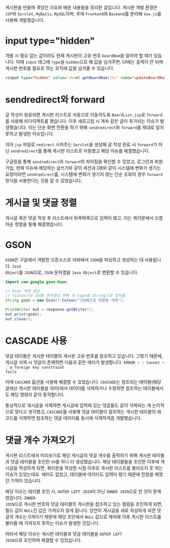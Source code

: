게시판을 만들며 겪었던 이슈와 배운 내용들을 정리한 글입니다. 게시판 개발 환경은 <code>JSP</code>와 <code>Servlet</code>, <code>MyBatis</code>, <code>MySQL</code>이며, 후에 <code>Frontend</code>와 <code>Backend</code>를 분리해 <code>Vue.js</code>를 사용해 개발했습니다.

# input type="hidden"

개발 시 필요 없는 값이라도 현재 게시판의 고유 번호 <code>boardNum</code>을 알아야 할 때가 있습니다. 이때 <code>input</code> 태그에 <code>type</code>을 <code>hidden</code>으로 해 값을 넘겨주면, UI에는 출력이 안 되며 게시판 번호를 필요로 하는 로직에 값을 넘겨줄 수 있습니다.

```jsp
<input type="hidden" value='<%=el.getBoardNum()%>' name="updateBoardNum"> 
```

# sendredirect와 forward

글 작성이 완료되면 게시판 리스트로 자동으로 이동하도록 <code>BoardList.jsp</code>로 <code>forward</code>를 사용해 리다이렉트를 했습니다. 이후 새로고침 시 계속 같은 글이 추가되는 이슈가 발생했습니다. 이는 단순 화면 전환을 하기 위해 <code>sendredirect</code>와 <code>forward</code>를 제대로 알지 못하고 발생한 이슈입니다.

이어 <code>jsp</code> 파일로 <code>redirect</code> 시켜주는 <code>Servlet</code>을 생성해 글 작성 완료 시 <code>forward</code>가 아닌 <code>sendredirect</code>를 통해 게시판 리스트로 이동했고 해당 이슈를 해결했습니다.

구글링을 통해 <code>sendredirect</code>와 <code>forward</code>의 차이점을 확인할 수 있었고, 로그인과 회원가입, 현재 이슈에 해당하는 글쓰기와 같이 세션과 DB와 같이 시스템에 변화가 생기는 요청이라면 <code>sendredirect</code>를, 시스템에 변화가 생기지 않는 단순 조회의 경우 <code>forward</code> 방식을 사용한다는 것을 알 수 있었습니다.

# 게시글 및 댓글 정렬

게시글 혹은 댓글 작성 후 리스트에서 뒤죽박죽으로 입력이 됐고, 이는 쿼리문에서 오름차순 정렬을 통해 해결했습니다.

# GSON
<code>GSON</code>은 구글에서 개발한 오픈소스로 자바에서 <code>JSON</code>을 파싱하고 생성하는 데 사용됩니다. <code>Java Object</code>를 <code>JSON</code>으로, <code>JSON</code> 문자열을 <code>Java Object</code>로 변환할 수 있습니다.

```java
import com.google.gson.Gson;

// Gson 객체 생성
// toJson으로 JSON 문자열로 변환 즉 type을 String으로 잡아줌
String gson = new Gson().toJson("JSON으로 변환할 객체");

PrintWriter out = response.getWriter();
out.print(gson);
out.close();
```

# CASCADE 사용
댓글 테이블은 게시판 테이블의 게시판 고유 번호를 참조하고 있습니다. 그렇기 때문에, 게시글 삭제 시 댓글이 존재하면 다음과 같은 에러가 발생합니다. <code>ERROR ~ : Cannot ~ : a foreign key constraint fails</code>

이때 <code>CASCADE</code> 옵션을 사용해 해결할 수 있었습니다. <code>CASCADE</code>는 참조되는 테이블(해당 글에선 게시판 테이블을 의미)에서 데이터를 삭제하거나 수정하면 참조하는 테이블에서도 해당 명령이 같이 동작합니다.

통상적으로 게시글을 삭제하면 게시글에 입력돼 있는 댓글들도 같이 삭제되는 게 논리적으로 맞다고 생각했고, <code>CASCADE</code>를 사용해 댓글 테이블이 참조하는 게시판 테이블의 레코드를 삭제하면 참조하는 댓글 데이터를 동시에 삭제하게끔 개발했습니다.

# 댓글 개수 가져오기
게시판 리스트에서 미리보기로 해당 게시글의 댓글 개수를 출력하기 위해 게시판 테이블과 댓글 테이블을 조인한 <code>VO</code>를 하나 더 생성했습니다. 해당 테이블들을 조인한 이후에 게시글을 작성하게 되면, 쿼리문을 작성한 시점 이후로 게시판 리스트를 불러오지 못 하는 이슈가 있었는데요. 에러도 없었고, 테이블에 데이터도 입력이 됐기 때문에 한참을 헤맸던 기억이 있습니다.

해당 이슈는 테이블 조인 시, <code>OUTER LEFT JOIN</code>이 아닌 <code>INNER JOIN</code>으로 한 것이 문제였습니다. <code>INNER JOIN</code>으로 게시판 번호와 댓글 테이블의 게시판을 참조하고 있는 컬럼을 조인하게 되면, 필드 값이 <code>NULL</code>인 값은 가져오지 않게 됩니다. 당연히 게시글을 새로 작성하게 되면 댓글의 개수는 0개이기 때문에 해당 조인에서 <code>NULL</code> 값으로 제외돼 이후 게시판 리스트를 불러올 때 가져오지 못하는 이슈가 발생한 것입니다.

따라서 해당 이슈는 게시판 테이블과 댓글 테이블을 <code>OUTER LEFT JOIN</code>으로 조인하며 해결할 수 있었습니다.